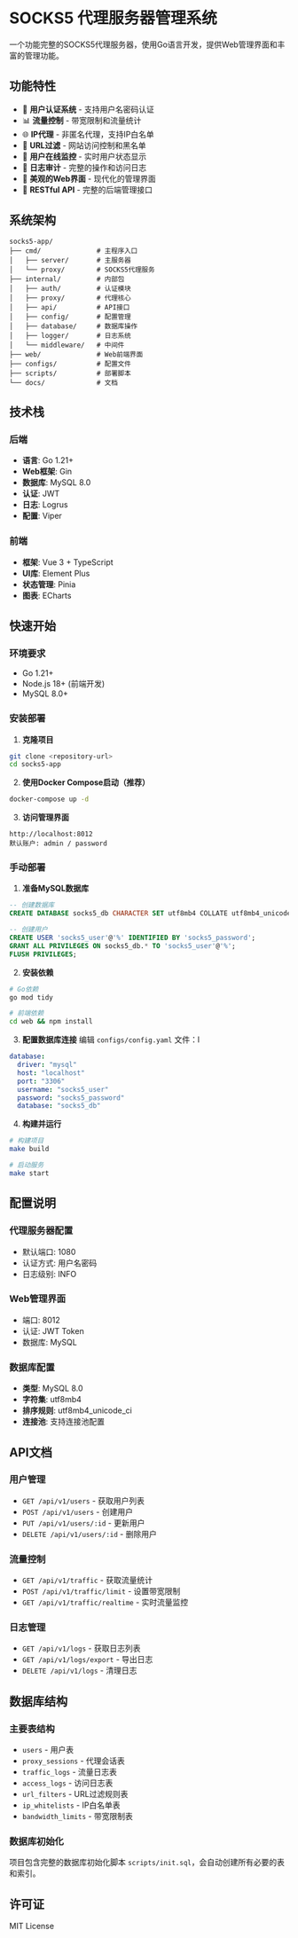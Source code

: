 # SOCKS5 代理服务器管理系统

一个功能完整的SOCKS5代理服务器，使用Go语言开发，提供Web管理界面和丰富的管理功能。

## 功能特性

- 🔐 **用户认证系统** - 支持用户名密码认证
- 📊 **流量控制** - 带宽限制和流量统计
- 🌐 **IP代理** - 非匿名代理，支持IP白名单
- 🚫 **URL过滤** - 网站访问控制和黑名单
- 👥 **用户在线监控** - 实时用户状态显示
- 📝 **日志审计** - 完整的操作和访问日志
- 🎨 **美观的Web界面** - 现代化的管理界面
- 🔧 **RESTful API** - 完整的后端管理接口

## 系统架构

```
socks5-app/
├── cmd/              # 主程序入口
│   ├── server/       # 主服务器
│   └── proxy/        # SOCKS5代理服务
├── internal/         # 内部包
│   ├── auth/         # 认证模块
│   ├── proxy/        # 代理核心
│   ├── api/          # API接口
│   ├── config/       # 配置管理
│   ├── database/     # 数据库操作
│   ├── logger/       # 日志系统
│   └── middleware/   # 中间件
├── web/              # Web前端界面
├── configs/          # 配置文件
├── scripts/          # 部署脚本
└── docs/             # 文档
```

## 技术栈

### 后端
- **语言**: Go 1.21+
- **Web框架**: Gin
- **数据库**: MySQL 8.0
- **认证**: JWT
- **日志**: Logrus
- **配置**: Viper

### 前端
- **框架**: Vue 3 + TypeScript
- **UI库**: Element Plus
- **状态管理**: Pinia
- **图表**: ECharts

## 快速开始

### 环境要求
- Go 1.21+
- Node.js 18+ (前端开发)
- MySQL 8.0+

### 安装部署

1. **克隆项目**
```bash
git clone <repository-url>
cd socks5-app
```

2. **使用Docker Compose启动（推荐）**
```bash
docker-compose up -d
```

3. **访问管理界面**
```
http://localhost:8012
默认账户: admin / password
```

### 手动部署

1. **准备MySQL数据库**
```sql
-- 创建数据库
CREATE DATABASE socks5_db CHARACTER SET utf8mb4 COLLATE utf8mb4_unicode_ci;

-- 创建用户
CREATE USER 'socks5_user'@'%' IDENTIFIED BY 'socks5_password';
GRANT ALL PRIVILEGES ON socks5_db.* TO 'socks5_user'@'%';
FLUSH PRIVILEGES;
```

2. **安装依赖**
```bash
# Go依赖
go mod tidy

# 前端依赖
cd web && npm install
```

3. **配置数据库连接**
编辑 `configs/config.yaml` 文件：l
```yaml
database:
  driver: "mysql"
  host: "localhost"
  port: "3306"
  username: "socks5_user"
  password: "socks5_password"
  database: "socks5_db"
```

4. **构建并运行**
```bash
# 构建项目
make build

# 启动服务
make start
```

## 配置说明

### 代理服务器配置
- 默认端口: 1080
- 认证方式: 用户名密码
- 日志级别: INFO

### Web管理界面
- 端口: 8012
- 认证: JWT Token
- 数据库: MySQL

### 数据库配置
- **类型**: MySQL 8.0
- **字符集**: utf8mb4
- **排序规则**: utf8mb4_unicode_ci
- **连接池**: 支持连接池配置

## API文档

### 用户管理
- `GET /api/v1/users` - 获取用户列表
- `POST /api/v1/users` - 创建用户
- `PUT /api/v1/users/:id` - 更新用户
- `DELETE /api/v1/users/:id` - 删除用户

### 流量控制
- `GET /api/v1/traffic` - 获取流量统计
- `POST /api/v1/traffic/limit` - 设置带宽限制
- `GET /api/v1/traffic/realtime` - 实时流量监控

### 日志管理
- `GET /api/v1/logs` - 获取日志列表
- `GET /api/v1/logs/export` - 导出日志
- `DELETE /api/v1/logs` - 清理日志

## 数据库结构

### 主要表结构
- `users` - 用户表
- `proxy_sessions` - 代理会话表
- `traffic_logs` - 流量日志表
- `access_logs` - 访问日志表
- `url_filters` - URL过滤规则表
- `ip_whitelists` - IP白名单表
- `bandwidth_limits` - 带宽限制表

### 数据库初始化
项目包含完整的数据库初始化脚本 `scripts/init.sql`，会自动创建所有必要的表和索引。

## 许可证

MIT License
